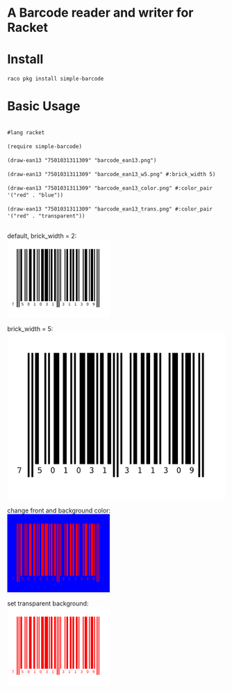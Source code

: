 A Barcode reader and writer for Racket
==================

# Install
    raco pkg install simple-barcode

# Basic Usage
```racket

#lang racket

(require simple-barcode)

(draw-ean13 "7501031311309" "barcode_ean13.png")

(draw-ean13 "7501031311309" "barcode_ean13_w5.png" #:brick_width 5)

(draw-ean13 "7501031311309" "barcode_ean13_color.png" #:color_pair '("red" . "blue"))

(draw-ean13 "7501031311309" "barcode_ean13_trans.png" #:color_pair '("red" . "transparent"))
  
```

default, brick_width = 2:<br>
![ScreenShot](simple-barcode/example/barcode_ean13.png)

brick_width = 5:<br>
![ScreenShot](simple-barcode/example/barcode_ean13_w5.png)

change front and background color:<br>
![ScreenShot](simple-barcode/example/barcode_ean13_color.png)

set transparent background:<br>
![ScreenShot](simple-barcode/example/barcode_ean13_trans.png)
